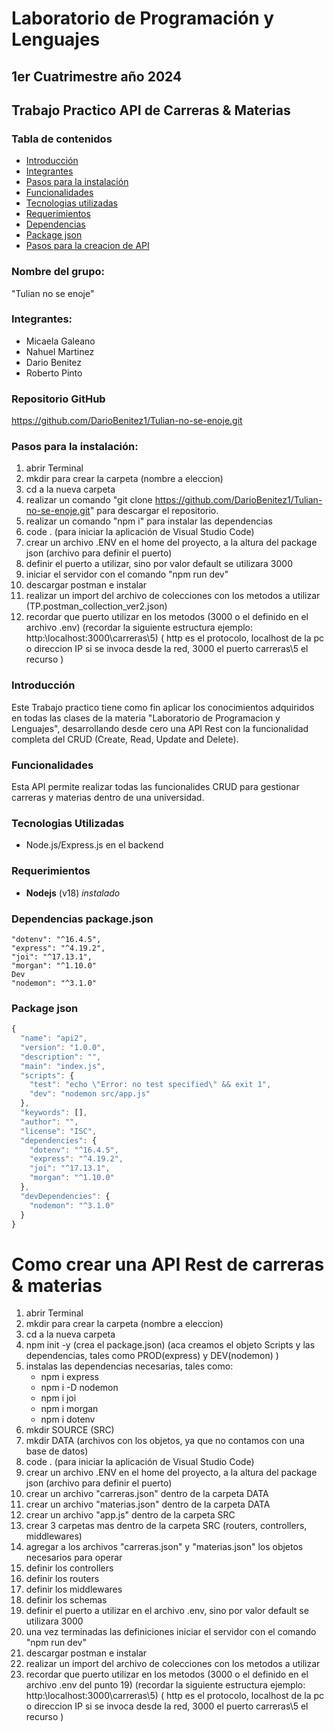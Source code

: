 
# Laboratorio de Programación y Lenguajes
## 1er Cuatrimestre año 2024
## Trabajo Practico API de Carreras & Materias

### Tabla de contenidos
- [Introducción](#introducción)
- [Integrantes](#integrantes)
- [Pasos para la instalación](#pasos-para-la-instalación)
- [Funcionalidades](#funcionalidades)
- [Tecnologias utilizadas](#tecnologias-utilizadas)
- [Requerimientos](#requerimientos)
- [Dependencias](#dependencias-packagejson)
- [Package json](#package-json)
- [Pasos para la creacion de API](#como-crear-una-api-rest-de-carreras--materias)

### Nombre del grupo: 
  "Tulian no se enoje"

### Integrantes: 
 - Micaela Galeano
 - Nahuel Martinez
 - Dario Benitez
 - Roberto Pinto

### Repositorio GitHub
  https://github.com/DarioBenitez1/Tulian-no-se-enoje.git

### Pasos para la instalación:

 1. abrir Terminal
 2. mkdir para crear la carpeta (nombre a eleccion)
 3. cd a la nueva carpeta
 4. realizar un comando "git clone https://github.com/DarioBenitez1/Tulian-no-se-enoje.git" para descargar el repositorio.
 5. realizar un comando "npm i" para instalar las dependencias
 6. code . (para iniciar la aplicación de Visual Studio Code)
 7. crear un archivo .ENV en el home del proyecto, a la altura del package json (archivo para definir el puerto)
 8. definir el puerto a utilizar, sino por valor default se utilizara 3000
 9. iniciar el servidor con el comando "npm run dev"
 10. descargar postman e instalar
 11. realizar un import del archivo de colecciones con los metodos a utilizar (TP.postman_collection_ver2.json)
 12. recordar que puerto utilizar en los metodos (3000 o el definido en el archivo .env)
    (recordar la siguiente estructura ejemplo: http:\\localhost:3000\carreras\5)
    (
      http es el protocolo, 
      localhost de la pc o direccion IP si se invoca desde la red,
      3000 el puerto
      carreras\5 el recurso
    )
    
### Introducción
Este Trabajo practico tiene como fin aplicar los conocimientos adquiridos en todas las clases de la materia "Laboratorio de Programacion y Lenguajes", desarrollando desde cero una API Rest con la funcionalidad completa del CRUD (Create, Read, Update and Delete).

### Funcionalidades
Esta API permite realizar todas las funcionalides CRUD para gestionar carreras y materias dentro de una universidad.

### Tecnologias Utilizadas
- Node.js/Express.js en el backend

### Requerimientos
 - **Nodejs**  (v18) *instalado*

### Dependencias package.json
    "dotenv": "^16.4.5",
    "express": "^4.19.2",
    "joi": "^17.13.1",
    "morgan": "^1.10.0"
    Dev
    "nodemon": "^3.1.0"

### Package json
```javascript
{
  "name": "api2",
  "version": "1.0.0",
  "description": "",
  "main": "index.js",
  "scripts": {
    "test": "echo \"Error: no test specified\" && exit 1",
    "dev": "nodemon src/app.js"
  },
  "keywords": [],
  "author": "",
  "license": "ISC",
  "dependencies": {
    "dotenv": "^16.4.5",
    "express": "^4.19.2",
    "joi": "^17.13.1",
    "morgan": "^1.10.0"
  },
  "devDependencies": {
    "nodemon": "^3.1.0"
  }
}
```
# Como crear una API Rest de carreras & materias
 1. abrir Terminal
 2. mkdir para crear la carpeta (nombre a eleccion)
 3. cd a la nueva carpeta
 4. npm init -y (crea el package.json) 	(aca creamos el objeto Scripts y las dependencias, tales como PROD(express) y DEV(nodemon) )
 5. instalas las dependencias necesarias, 
    tales como: 
     - npm i express 
     - npm i -D nodemon
     - npm i joi
     - npm i morgan
     - npm i dotenv
 6. mkdir SOURCE (SRC)
 7. mkdir DATA (archivos con los objetos, ya que no contamos con una base de datos)
 8. code . (para iniciar la aplicación de Visual Studio Code)
 9. crear un archivo .ENV en el home del proyecto, a la altura del package json (archivo para definir el puerto)
 10. crear un archivo "carreras.json" dentro de la carpeta DATA
 11. crear un archivo "materias.json" dentro de la carpeta DATA
 12. crear un archivo "app.js" dentro de la carpeta SRC
 13. crear 3 carpetas mas dentro de la carpeta SRC (routers, controllers, middlewares)
 14. agregar a los archivos "carreras.json" y "materias.json" los objetos necesarios para operar
 15. definir los controllers
 16. definir los routers
 17. definir los middlewares
 18. definir los schemas
 19. definir el puerto a utilizar en el archivo .env, sino por valor default se utilizara 3000
 20. una vez terminadas las definiciones iniciar el servidor con el comando "npm run dev"
 22. descargar postman e instalar
 23. realizar un import del archivo de colecciones con los metodos a utilizar
 24. recordar que puerto utilizar en los metodos (3000 o el definido en el archivo .env del punto 19)
	(recordar la siguiente estructura ejemplo: http:\\localhost:3000\carreras\5)
	(
		http es el protocolo, 
		localhost de la pc o direccion IP si se invoca desde la red,
		3000 el puerto
		carreras\5 el recurso
	)
